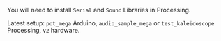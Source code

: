 You will need to install `Serial` and `Sound` Libraries in Processing.

Latest setup: `pot_mega` Arduino, `audio_sample_mega` or `test_kaleidoscope` Processing, `V2` hardware.